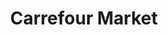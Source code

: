 ---
title: "Carrefour Market"
url: /ciudad-autonoma-de-buenos-aires/carrefour-market-avenida-diaz-velez/
shop: supermercado
---